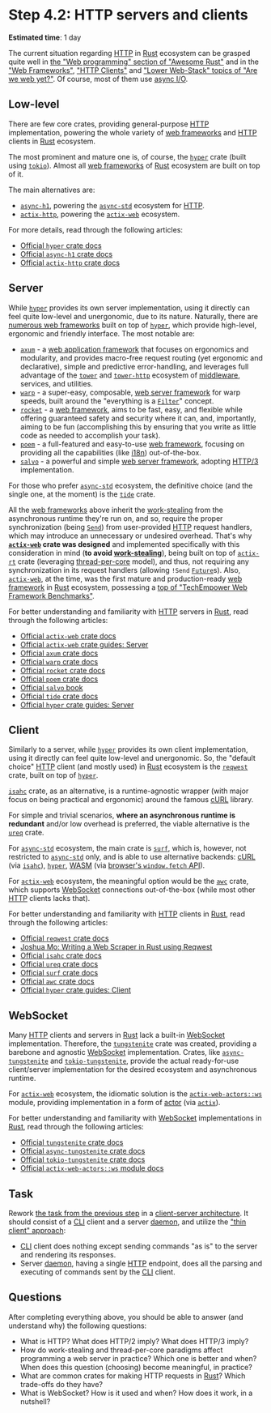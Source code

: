 Step 4.2: HTTP servers and clients
==================================

__Estimated time__: 1 day

The current situation regarding [HTTP] in [Rust] ecosystem can be grasped quite well in [the "Web programming" section of "Awesome Rust"][1] and in the ["Web Frameworks"][2], ["HTTP Clients"][3] and ["Lower Web-Stack" topics of "Are we web yet?"][4]. Of course, most of them use [async I/O][5].




## Low-level

There are few core crates, providing general-purpose [HTTP] implementation, powering the whole variety of [web frameworks][21] and [HTTP] clients in [Rust] ecosystem.

The most prominent and mature one is, of course, the [`hyper`] crate (built using [`tokio`]). Almost all [web frameworks][21] of [Rust] ecosystem are built on top of it.

The main alternatives are:
- [`async-h1`], powering the [`async-std`] ecosystem for [HTTP].
- [`actix-http`], powering the [`actix-web`] ecosystem.

For more details, read through the following articles:
- [Official `hyper` crate docs][`hyper`]
- [Official `async-h1` crate docs][`async-h1`]
- [Official `actix-http` crate docs][`actix-http`]




## Server

While [`hyper`] provides its own server implementation, using it directly can feel quite low-level and unergonomic, due to its nature. Naturally, there are [numerous web frameworks][2] built on top of [`hyper`], which provide high-level, ergonomic and friendly interface. The most notable are:
- [`axum`] - a [web application framework][21] that focuses on ergonomics and modularity, and provides macro-free request routing (yet ergonomic and declarative), simple and predictive error-handling, and leverages full advantage of the [`tower`] and [`tower-http`] ecosystem of [middleware][22], services, and utilities.
- [`warp`] - a super-easy, composable, [web server framework][21] for warp speeds, built around the "everything is a [`Filter`]" concept.
- [`rocket`] - a [web framework][21], aims to be fast, easy, and flexible while offering guaranteed safety and security where it can, and, importantly, aiming to be fun (accomplishing this by ensuring that you write as little code as needed to accomplish your task).
- [`poem`] - a full-featured and easy-to-use [web framework][21], focusing on providing all the capabilities (like [i18n]) out-of-the-box.
- [`salvo`] - a powerful and simple [web server framework][21], adopting [HTTP/3] implementation.

For those who prefer [`async-std`] ecosystem, the definitive choice (and the single one, at the moment) is the [`tide`] crate.

All the [web frameworks][21] above inherit the [work-stealing][23] from the asynchronous runtime they're run on, and so, require the proper synchronization (being [`Send`]) from user-provided [HTTP] request handlers, which may introduce an unnecessary or undesired overhead. That's why __[`actix-web`] crate was designed__ and implemented specifically with this consideration in mind (__to avoid [work-stealing][23]__), being built on top of [`actix-rt`] crate (leveraging [thread-per-core][24] model), and thus, not requiring any synchronization in its request handlers (allowing `!Send` [`Future`]s). Also, [`actix-web`], at the time, was the first mature and production-ready [web framework][21] in [Rust] ecosystem, possessing a [top of "TechEmpower Web Framework Benchmarks"][25].

For better understanding and familiarity with [HTTP] servers in [Rust], read through the following articles:
- [Official `actix-web` crate docs][`actix-web`]
- [Official `actix-web` crate guides: Server](https://actix.rs/docs/server)
- [Official `axum` crate docs][`axum`]
- [Official `warp` crate docs][`warp`]
- [Official `rocket` crate docs][`rocket`]
- [Official `poem` crate docs][`poem`]
- [Official `salvo` book](https://salvo.rs/book)
- [Official `tide` crate docs][`tide`]
- [Official `hyper` crate guides: Server][26]




## Client

Similarly to a server, while [`hyper`] provides its own client implementation, using it directly can feel quite low-level and unergonomic. So, the "default choice" [HTTP] client (and mostly used) in [Rust] ecosystem is the [`reqwest`] crate, built on top of [`hyper`].

[`isahc`] crate, as an alternative, is a runtime-agnostic wrapper (with major focus on being practical and ergonomic) around the famous [cURL] library.

For simple and trivial scenarios, __where an asynchronous runtime is redundant__ and/or low overhead is preferred, the viable alternative is the [`ureq`] crate.

For [`async-std`] ecosystem, the main crate is [`surf`], which is, however, not restricted to [`async-std`] only, and is able to use alternative backends: [cURL] (via [`isahc`]), [`hyper`], [WASM] (via [browser's `window.fetch` API][32]).

For [`actix-web`] ecosystem, the meaningful option would be the [`awc`] crate, which supports [WebSocket] connections out-of-the-box (while most other [HTTP] clients lacks that).

For better understanding and familiarity with [HTTP] clients in [Rust], read through the following articles:
- [Official `reqwest` crate docs][`reqwest`]
- [Joshua Mo: Writing a Web Scraper in Rust using Reqwest][33]
- [Official `isahc` crate docs][`isahc`]
- [Official `ureq` crate docs][`ureq`]
- [Official `surf` crate docs][`surf`]
- [Official `awc` crate docs][`awc`]
- [Official `hyper` crate guides: Client][31]




## WebSocket

Many [HTTP] clients and servers in [Rust] lack a built-in [WebSocket] implementation. Therefore, the [`tungstenite`] crate was created, providing a barebone and agnostic [WebSocket] implementation. Crates, like [`async-tungstenite`] and [`tokio-tungstenite`], provide the actual ready-for-use client/server implementation for the desired ecosystem and asynchronous runtime.

For [`actix-web`] ecosystem, the idiomatic solution is the [`actix-web-actors::ws`] module, providing implementation in a form of [actor][41] (via [`actix`]).

For better understanding and familiarity with [WebSocket] implementations in [Rust], read through the following articles:
- [Official `tungstenite` crate docs][`tungstenite`]
- [Official `async-tungstenite` crate docs][`async-tungstenite`]
- [Official `tokio-tungstenite` crate docs][`tokio-tungstenite`]
- [Official `actix-web-actors::ws` module docs][`actix-web-actors::ws`]




## Task

Rework [the task from the previous step](../4_1_db/README.md#task) in a [client-server architecture][51]. It should consist of a [CLI] client and a server [daemon][52], and utilize the ["thin client" approach][53]:
- [CLI] client does nothing except sending commands "as is" to the server and rendering its responses.
- Server [daemon][52], having a single [HTTP] endpoint, does all the parsing and executing of commands sent by the [CLI] client.




## Questions

After completing everything above, you should be able to answer (and understand why) the following questions:
- What is HTTP? What does HTTP/2 imply? What does HTTP/3 imply?
- How do work-stealing and thread-per-core paradigms affect programming a web server in practice? Which one is better and when? When does this question (choosing) become meaningful, in practice?
- What are common crates for making HTTP requests in [Rust]? Which trade-offs do they have?
- What is WebSocket? How is it used and when? How does it work, in a nutshell?




[`actix`]: https://docs.rs/actix
[`actix-http`]: https://docs.rs/actix-http
[`actix-rt`]: https://docs.rs/actix-rt
[`actix-web`]: https://docs.rs/actix-web
[`actix-web-actors::ws`]: https://docs.rs/actix-web-actors/latest/actix_web_actors/ws/index.html
[`async-h1`]: https://docs.rs/async-h1
[`async-std`]: https://docs.rs/async-std
[`async-tungstenite`]: https://docs.rs/crate/async-tungstenite
[`awc`]: https://docs.rs/awc
[`axum`]: https://docs.rs/axum
[`Filter`]: https://docs.rs/warp/latest/warp/trait.Filter.html
[`Future`]: https://doc.rust-lang.org/stable/std/future/trait.Future.html
[`hyper`]: https://docs.rs/hyper
[`isahc`]: https://docs.rs/isahc
[`poem`]: https://docs.rs/poem
[`reqwest`]: https://docs.rs/reqwest
[`rocket`]: https://docs.rs/rocket
[`salvo`]: https://docs.rs/salvo
[`surf`]: https://docs.rs/surf
[`tower`]: https://docs.rs/tower
[`tower-http`]: https://docs.rs/tower-http
[`tungstenite`]: https://docs.rs/crate/tungstenite
[`Send`]: https://doc.rust-lang.org/std/marker/trait.Send.html
[`tide`]: https://docs.rs/tide
[`tokio`]: https://docs.rs/tokio
[`tokio-tungstenite`]: https://docs.rs/crate/tokio-tungstenite
[`ureq`]: https://docs.rs/ureq
[`warp`]: https://docs.rs/warp
[CLI]: https://en.wikipedia.org/wiki/Command-line_interface
[cURL]: https://en.wikipedia.org/wiki/CURL
[HTTP]: https://en.wikipedia.org/wiki/HTTP
[HTTP/3]: https://en.wikipedia.org/wiki/HTTP/3
[i18n]: https://en.wikipedia.org/wiki/Internationalization_and_localization
[Rust]: https://www.rust-lang.org
[WASM]: https://en.wikipedia.org/wiki/WebAssembly
[WebSocket]: https://en.wikipedia.org/wiki/WebSocket

[1]: https://github.com/rust-unofficial/awesome-rust#web-programming
[2]: https://www.arewewebyet.org/topics/frameworks
[3]: https://www.arewewebyet.org/topics/http-clients
[4]: https://www.arewewebyet.org/topics/lower-web-stack
[5]: ../../3_ecosystem/3_11_async
[21]: https://en.wikipedia.org/wiki/Web_framework
[22]: https://en.wikipedia.org/wiki/Middleware
[23]: https://en.wikipedia.org/wiki/Work_stealing
[24]: https://www.datadoghq.com/blog/engineering/introducing-glommio
[25]: https://www.techempower.com/benchmarks#hw=ph&test=plaintext&section=data-r18
[26]: https://hyper.rs/guides/server/hello-world
[31]: https://hyper.rs/guides/client/basic
[32]: https://developer.mozilla.org/docs/Web/API/Fetch_API
[33]: https://www.shuttle.rs/blog/2023/09/13/web-scraping-rust-reqwest
[41]: https://en.wikipedia.org/wiki/Actor_model
[51]: https://en.wikipedia.org/wiki/Client%E2%80%93server_model
[52]: https://en.wikipedia.org/wiki/Daemon_(computing)
[53]: https://en.wikipedia.org/wiki/Thin_client
